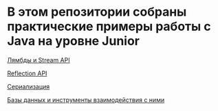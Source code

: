 # В этом репозитории собраны практические примеры работы с Java на уровне Junior

[Лямбды и Stream API](https://github.com/MikhailAkulov/Java_Junior/tree/main/src/main/java/ru/gb/examples/Example_1)

[Reflection API](https://github.com/MikhailAkulov/Java_Junior/tree/main/src/main/java/ru/gb/examples/Example_2)

[Сериализация](https://github.com/MikhailAkulov/Java_Junior/tree/main/src/main/java/ru/gb/examples/Example_3)

[Базы данных и инструменты взаимодействия с ними](https://github.com/MikhailAkulov/Java_Junior/tree/main/src/main/java/ru/gb/examples/Example_4)